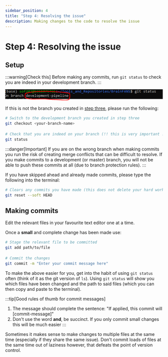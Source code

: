 ```yaml
---
sidebar_position: 4
title: "Step 4: Resolving the issue"
description: Making changes to the code to resolve the issue
---
```


# Step 4: Resolving the issue

## Setup

:::warning[Check this]
Before making any commits, run `git status` to check you are indeed in your development branch.
:::

![Screenshot of the output of git status](/development-pipeline/branch-check.png)

If this is not the branch you created in [step three](./Creating-new-branch.md), please run the following:

```bash
# Switch to the development branch you created in step three
git checkout <your-branch-name>

# Check that you are indeed on your branch (!! this is very important !!)
git status
```

:::danger[Important] 
If you are on the wrong branch when making commits you run the risk of creating merge conflicts that can be difficult to resolve. If you make commits to a development (or master) branch, you will not be able to push these commits at all (due to branch protection rules).
:::

If you have skipped ahead and already made commits, please type the following into the terminal:

```bash
# Clears any commits you have made (this does not delete your hard work)
git reset --soft HEAD
```

## Making commits

Edit the relevant files in your favourite text editor one at a time.

Once a **small** and complete change has been made use:

```bash
# Stage the relevant file to be committed
git add path/to/file

# Commit the changes
git commit -m "Enter your commit message here"
```

To make the above easier for you, get into the habit of using `git status` often (think of it as the git version of `ls`). Using `git status` will show you which files have been changed and the path to said files (which you can then copy and paste to the terminal).

:::tip[Good rules of thumb for commit messages]
1) The message should complete the sentence: "If applied, this commit will [commit-message]"
2) Don't use the word **and**, be succinct. If you only commit small changes this will be much easier
:::

Sometimes it makes sense to make changes to multiple files at the same time (especially if they share the same issue). Don't commit loads of files at the same time out of laziness however, that defeats the point of version control.